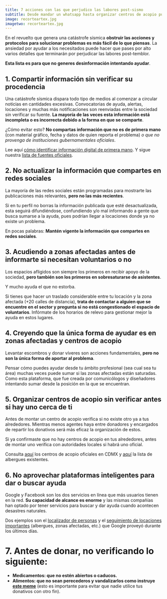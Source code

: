 ```yaml
---
title: 7 acciones con las que perjudico las labores post-sismo
subtitle: Desde mandar un whatsapp hasta organizar centros de acopio puede resultar contraproducente si no cuidas estos detalles
image: recorteartex.jpg
imagetwo: recorteartex.jpg
---
```

En el revuelto que genera una catástrofe sísmica **obstruir las acciones y protocolos para solucionar problemas es más fácil de lo que piensas**. La ansiedad por ayudar a los necesitados puede hacer que pases por alto varios detalles que terminarán por perjudicar las labores post-temblor.

**Esta lista es para que no generes desinformación intentando ayudar**.

## 1. Compartir información sin verificar su procedencia
Una catástrofe sísmica dispara todo tipo de medios al comenzar a circular noticias en cantidades excesivas. Convocatorias de ayuda, alertas, locaciones y muchas más notificaciones son reenviadas entre la sociedad sin verificar su fuente. **La mayoría de las veces esta información está incompleta o es incorrecta debido a la forma en que se comparte**.

¿Cómo evitar esto? **No compartas información que no es de primera mano** (con material gráfico, fecha y datos de quien reporta el problema) *o que no provenga de instituciones gubernamentales oficiales*.

Lee aquí [cómo identificar información digital de primera mano](/como-difundir-informacion-del-sismo). Y sigue nuestra [lista de fuentes oficiales](/fuentes-para-mantenerme-informado).

## 2. No actualizar la información que compartes en redes sociales
La mayoría de las redes sociales están programadas para mostrarte las publicaciones más relevantes, **pero no las más recientes**.

Si en tu perfil no borras la información publicada que esté desactualizada, esta seguirá difundiéndose, confundiendo y/o mal informando a gente que busca sumarse a la ayuda, pues podrían llegar a locaciones donde ya no existe un problema.

En pocas palabras: **Mantén vigente la información que compartes en redes sociales**.
## 3. Acudiendo a zonas afectadas antes de informarte si necesitan voluntarios o no
Los espacios afligidos son siempre los primeros en recibir apoyo de la sociedad, **pero también son los primeros en sobresaturarse de asistentes**.

Y mucho ayuda el que no estorba.

Si tienes que hacer un traslado considerable entre tu locación y la zona afectada (+20 calles de distancia), **trata de contactar a alguien que se encuentre en el sector y pregunta si no está congestionado el espacio de voluntarios**. Infórmate de los horarios de relevo para gestionar mejor la ayuda en estos lugares.

## 4. Creyendo que la única forma de ayudar es en zonas afectadas y centros de acopio
Levantar escombros y donar víveres son acciones fundamentales, **pero no son la única forma de aportar al problema**.

Pensar cómo puedes ayudar desde tu ámbito profesional (sea cual sea tu área) muchas veces puede sumar si las zonas afectadas están saturadas. Como esta plataforma, que fue creada por comunicólogos y diseñadores intentando sumar desde la posición en la que se encuentran.

## 5. Organizar centros de acopio sin verificar antes si hay uno cerca de ti
Antes de montar un centro de acopio verifica si no existe otro ya a tus alrededores. Mientras menos agentes haya entre donadores y encargados de repartir los donativos será más eficaz la organización de estos.

Si ya confirmaste que no hay centros de acopio en tus alrededores, antes de montar uno verifica con autoridades locales si habrá uno oficial.

Consulta [aquí](http://www.cdmx.gob.mx/comunicacion/nota/centros-de-acopio-gobierno-de-cdmx) los centros de acopio oficiales en CDMX y [aquí](http://www.cdmx.gob.mx/comunicacion/nota/listado-de-albergues-cdmx) la lista de albergues existentes.

## 6. No aprovechar plataformas inteligentes para dar o buscar ayuda
Google y Facebook son los dos servicios en línea que más usuarios tienen en la red. **Su capacidad de alcance es enorme** y las mismas compañías han optado por tener servicios para buscar y dar ayuda cuando acontecen desastres naturales.

Dos ejemplos son el [localizador de personas](http://google.org/personfinder/2017-puebla-mexico-earthquake) y el [seguimiento de locaciones importantes](http://google.org/crisismap/google.com/puebla-mexico-earthquake-es) (albergues, zonas afectadas, etc.) que Google proveyó durante los últimos días.

# 7. Antes de donar, no verificando lo siguiente:
* **Medicamentos: que no estén abiertos o caducos.**
* **Alimentos: que no sean perecederos y vandalizarlos como instruye [este meme](/img/meme.jpeg)** (esto es importante para evitar que nadie utilice tus donativos con otro fin).
